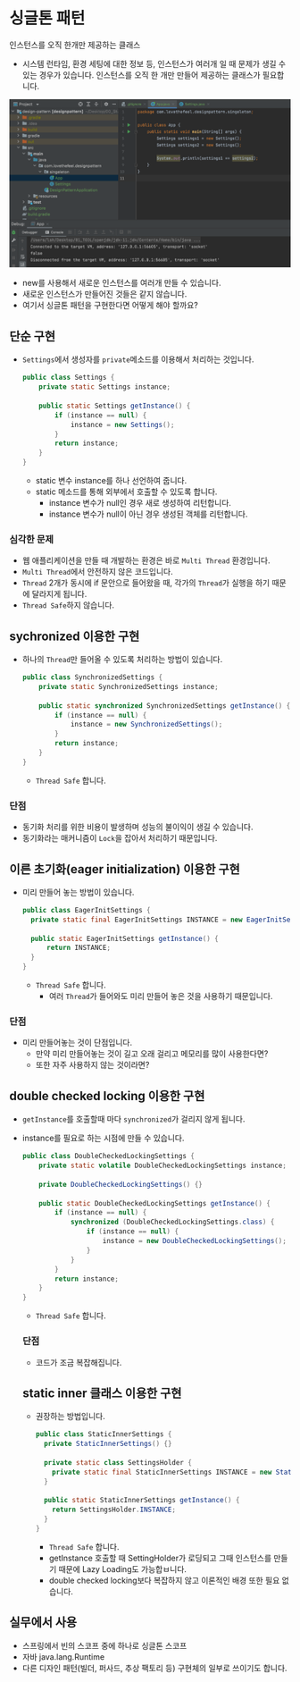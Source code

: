 # 싱글톤 패턴
인스턴스를 오직 한개만 제공하는 클래스

- 시스템 런타임, 환경 세팅에 대한 정보 등, 인스턴스가 여러개 일 때 문제가 생길 수 있는 경우가 있습니다. 인스턴스를 오직 한 개만 만들어 제공하는 클래스가 필요합니다.

![singeleton](./image/singleton_1.png)
  - new를 사용해서 새로운 인스턴스를 여러개 만들 수 있습니다.
  - 새로운 인스턴스가 만들어진 것들은 같지 않습니다.
  - 여기서 싱글톤 패턴을 구현한다면 어떻게 해야 할까요?

## 단순 구현

- `Settings`에서 생성자를 `private`메소드를 이용해서 처리하는 것입니다.
  ```Java
  public class Settings {
      private static Settings instance;

      public static Settings getInstance() {
          if (instance == null) {
              instance = new Settings();
          }
          return instance;
      }
  }
  ```
  - static 변수 instance를 하나 선언하여 줍니다.
  - static 메소드를 통해 외부에서 호출할 수 있도록 합니다.
    - instance 변수가 null인 경우 새로 생성하여 리턴합니다.
    - instance 변수가 null이 아닌 경우 생성된 객체를 리턴합니다.

### 심각한 문제

- 웹 애플리케이션을 만들 때 개발하는 환경은 바로 `Multi Thread` 환경입니다.
- `Multi Thread`에서 안전하지 않은 코드입니다.
- `Thread` 2개가 동시에 if 문안으로 들어왔을 때, 각가의 `Thread`가 실행을 하기 때문에 달라지게 됩니다.
- `Thread Safe`하지 않습니다.

## sychronized 이용한 구현

- 하나의 `Thread`만 들어올 수 있도록 처리하는 방법이 있습니다.
  ```Java
  public class SynchronizedSettings {
      private static SynchronizedSettings instance;

      public static synchronized SynchronizedSettings getInstance() {
          if (instance == null) {
              instance = new SynchronizedSettings();
          }
          return instance;
      }
  }
  ```
  - `Thread Safe` 합니다.

### 단점

- 동기화 처리를 위한 비용이 발생하며 성능의 불이익이 생길 수 있습니다.
- 동기화라는 매커니즘이 `Lock`을 잡아서 처리하기 때문입니다.

## 이른 초기화(eager initialization) 이용한 구현

- 미리 만들어 놓는 방법이 있습니다.
  ```Java
  public class EagerInitSettings {
    private static final EagerInitSettings INSTANCE = new EagerInitSettings();

    public static EagerInitSettings getInstance() {
        return INSTANCE;
    }
  }
  ```
  - `Thread Safe` 합니다.
    - 여러 `Thread`가 들어와도 미리 만들어 놓은 것을 사용하기 때문입니다.

### 단점

- 미리 만들어놓는 것이 단점입니다.
  - 만약 미리 만들어놓는 것이 길고 오래 걸리고 메모리를 많이 사용한다면?
  - 또한 자주 사용하지 않는 것이라면?


## double checked locking 이용한 구현

- `getInstance`를 호출할때 마다 `synchronized`가 걸리지 않게 됩니다.
- instance를 필요로 하는 시점에 만들 수 있습니다.
  ```Java
  public class DoubleCheckedLockingSettings {
      private static volatile DoubleCheckedLockingSettings instance;

      private DoubleCheckedLockingSettings() {}

      public static DoubleCheckedLockingSettings getInstance() {
          if (instance == null) {
              synchronized (DoubleCheckedLockingSettings.class) {
                  if (instance == null) {
                      instance = new DoubleCheckedLockingSettings();
                  }
              }
          }
          return instance;
      }
  }
  ```
  - `Thread Safe` 합니다.

  ### 단점

  - 코드가 조금 복잡해집니다.

  ## static inner 클래스 이용한 구현

  - 권장하는 방법입니다.
    ```Java
    public class StaticInnerSettings {
      private StaticInnerSettings() {}

      private static class SettingsHolder {
        private static final StaticInnerSettings INSTANCE = new StaticInnerSettings();
      }

      public static StaticInnerSettings getInstance() {
        return SettingsHolder.INSTANCE;
      }
    }
    ```
    - `Thread Safe` 합니다.
    - getInstance 호출할 때 SettingHolder가 로딩되고 그때 인스턴스를 만들기 때문에 Lazy Loading도 가능합ㅂ니다.
    - double checked locking보다 복잡하지 않고 이론적인 배경 또한 필요 없습니다.


## 실무에서 사용

- 스프링에서 빈의 스코프 중에 하나로 싱글톤 스코프
- 자바 java.lang.Runtime
- 다른 디자인 패턴(빌더, 퍼사드, 추상 팩토리 등) 구현체의 일부로 쓰이기도 합니다.
